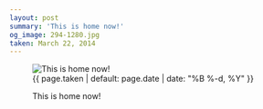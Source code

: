 ```yaml
---
layout: post
summary: 'This is home now!'
og_image: 294-1280.jpg
taken: March 22, 2014
---
```


<figure class="post" data-src="{{ site.assets_url }}/{{ page.og_image }}">
<img alt="This is home now!" sizes="(min-width: 700px) 50vw, calc(100vw - 2rem)" src="{{ site.assets_url }}/294-640.jpg" srcset="{{ site.assets_url }}/294-1280.jpg 1280w, {{ site.assets_url }}/294-960.jpg 960w, {{ site.assets_url }}/294-640.jpg 640w, {{ site.assets_url }}/294-320.jpg 320w"/>
<figcaption>
<time>{{ page.taken | default: page.date | date: "%B %-d, %Y" }}</time>
<p>This is home now!</p>
</figcaption>
</figure>

